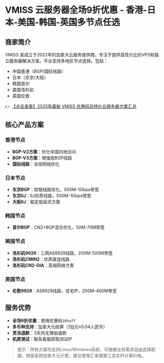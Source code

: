 # VMISS 云服务器全场9折优惠 - 香港-日本-美国-韩国-英国多节点任选

## 商家简介

VMISS 是成立于2022年的加拿大云服务提供商，专注于提供高性价比的VPS和独立服务器解决方案。平台支持多地区节点选择，包括：

- 中国香港（BGP/国际线路）
- 日本（东京/大阪）
- 韩国首尔
- 美国洛杉矶
- 英国伦敦

👉 [【点击查看】2025年最新 VMISS 优惠码及特价云服务器方案汇总](https://bit.ly/Vmiss)

## 核心产品方案

### 香港节点
- **BGP-V2方案**：优化中国内地访问
- **BGP-V3方案**：增强型BGP线路
- **国际线路**：全球网络优化

### 日本节点
- **东京BGP**：软银线路优化，500M-1Gbps带宽
- **东京IIJ**：IIJ优质线路，500M-1Gbps带宽
- **大阪IIJ**：稳定低延迟方案

### 韩国节点
- **首尔BGP**：CN2+BGP混合优化，50M-70M带宽

### 美国节点
- **洛杉矶9929**：三网AS9929线路，200M-500M带宽
- **洛杉矶CMIN2**：优质直连线路
- **洛杉矶CN2-GIA**：高端网络方案

### 英国节点
- **伦敦9929**：AS9929线路，住宅IP，200M-400M带宽

## 服务优势
- **全场9折优惠**：使用优惠码`10%off`
- **多币种支持**：加拿大元结算（1加元≈5.04人民币）
- **灵活退款**：3天内无理由退款
- **机房测试**：联系客服获取测试IP

> 提示：所有方案均支持Linux/Windows系统，可根据业务需求自由选择配置。商家采用加拿大元计费，建议使用汇率换算工具实时计算价格。